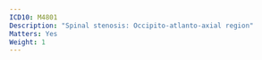 ```yaml
---
ICD10: M4801
Description: "Spinal stenosis: Occipito-atlanto-axial region"
Matters: Yes
Weight: 1
---
```



